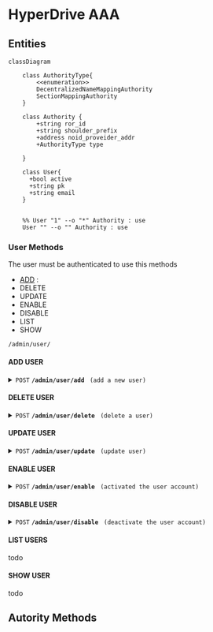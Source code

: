 # HyperDrive AAA

## Entities

```mermaid
classDiagram

    class AuthorityType{
        <<enumeration>>
        DecentralizedNameMappingAuthority
        SectionMappingAuthority
    }

    class Authority {
        +string ror_id
        +string shoulder_prefix
        +address noid_proveider_addr
        +AuthorityType type

    }

    class User{
      +bool active
      +string pk
      +string email
    }


    %% User "1" --o "*" Authority : use
    User "" --o "" Authority : use
```
### User Methods

The user must be authenticated to use this methods

- [ADD](#adduser) : 
- DELETE
- UPDATE
- ENABLE
- DISABLE
- LIST
- SHOW

```
/admin/user/
```
#### ADD USER

<details>
 <summary><code>POST</code> <code><b>/admin/user/add </b></code> <code>(add a new user)</code></summary>

##### Parameters

> | name      |  type     | data type               | description                                                           |
> |----|---|---|---|
> | api_auth_key       |  required | str    | the api auth key    |
> | email              |  required | str    | user email          |
> | private_key        |  required | str    | user private key    |
> | authority_ror_id   |  required | str    | authority_ror_id    |

##### Responses

> | http code     | content-type       | response |
> |----|---|---|
> | `200`         | `application/json; charset=utf-8` | todo |
> | `40x`         | `application/json; charset=utf-8` | todo |
> | `50x`         | `application/json; charset=utf-8` | todo |

##### Validations

> | name      |  validation |
> |----|---|
> | email              |  must be valid e-mail             |
> | email              |  unique                           |
> | private_key        |  must be valid (todo)             |
> | authority_ror_id   |  must exists in local database    |


##### Example cURL [POST]

> ```javascript
>  curl -X POST http://localhost:8080/admin/user/add -H 'Content-Type: application/json' -d '{"email":"user@mail.com","private_key": "secret" , "authority_ror_id" : "8033" }'
> ```

</details>

#### DELETE USER

<details>
 <summary><code>POST</code> <code><b>/admin/user/delete </b></code> <code>(delete a user)</code></summary>

##### Parameters

> | name      |  type     | data type               | description                                                           |
> |----|---|---|---|
> | api_auth_key       |  required | str    | the api auth key    |
> | email              |  required | str    | user email          |

##### Responses

> | http code     | content-type       | response |
> |----|---|---|
> | `200`         | `application/json; charset=utf-8` | todo |
> | `40x`         | `application/json; charset=utf-8` | todo |
> | `50x`         | `application/json; charset=utf-8` | todo |

##### Example cURL [POST]

> ```javascript
>  curl -X POST http://localhost:8080/admin/user/delete -H 'Content-Type: application/json' -d '{"email":"user@mail.com"}'
> ```

</details>

#### UPDATE USER

<details>
 <summary><code>POST</code> <code><b>/admin/user/update </b></code> <code>(update user)</code></summary>

##### Parameters

> | name      |  type     | data type               | description                                                           |
> |----|---|---|---|
> | api_auth_key       |  required | str    | the api auth key    |
> | email              |  required | str    | user email          |
> | private_key        |  optional | str    | user private key    |
> | authority_ror_id   |  optional | str    | authority_ror_id    |

##### Responses

> | http code     | content-type       | response |
> |----|---|---|
> | `200`         | `application/json; charset=utf-8` | todo |
> | `40x`         | `application/json; charset=utf-8` | todo |
> | `50x`         | `application/json; charset=utf-8` | todo |

##### Validations

Same validations as [add](#adduser).

##### Example cURL [POST]

> ```javascript
>  curl -X POST http://localhost:8080/admin/user/add -H 'Content-Type: application/json' -d '{"email":"user@mail.com", "authority_ror_id" : "new_ror" }'
> ```

</details>

#### ENABLE USER

<details>
 <summary><code>POST</code> <code><b>/admin/user/enable </b></code> <code>(activated the user account)</code></summary>

##### Parameters

> | name      |  type     | data type               | description                                                           |
> |----|---|---|---|
> | api_auth_key       |  required | str    | the api auth key    |
> | email              |  required | str    | user email          |

##### Responses

> | http code     | content-type       | response |
> |----|---|---|
> | `200`         | `application/json; charset=utf-8` | todo |
> | `40x`         | `application/json; charset=utf-8` | todo |
> | `50x`         | `application/json; charset=utf-8` | todo |

##### Example cURL [POST]

> ```javascript
>  curl -X POST http://localhost:8080/admin/user/enable -H 'Content-Type: application/json' -d '{"email":"user@mail.com"}'
> ```

</details>

#### DISABLE USER

<details>
 <summary><code>POST</code> <code><b>/admin/user/disable </b></code> <code>(deactivate the user account)</code></summary>

##### Parameters

> | name      |  type     | data type               | description                                                           |
> |----|---|---|---|
> | api_auth_key       |  required | str    | the api auth key    |
> | email              |  required | str    | user email          |

##### Responses

> | http code     | content-type       | response |
> |----|---|---|
> | `200`         | `application/json; charset=utf-8` | todo |
> | `40x`         | `application/json; charset=utf-8` | todo |
> | `50x`         | `application/json; charset=utf-8` | todo |

##### Example cURL [POST]

> ```javascript
>  curl -X POST http://localhost:8080/admin/user/disable -H 'Content-Type: application/json' -d '{"email":"user@mail.com"}'
> ```
</details>

#### LIST USERS

todo

#### SHOW USER

todo

## Autority Methods
